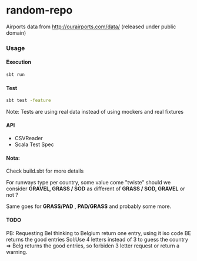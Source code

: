# random-repo

Airports data from http://ourairports.com/data/ (released under public domain)

### Usage

#### Execution

```bash
sbt run
```

#### Test

```bash
sbt test -feature
```
Note: Tests are using real data instead of using mockers and real fixtures

#### API

* CSVReader
* Scala Test Spec


#### Nota:

Check build.sbt for more details

For runways type per country, some value come "twiste" should we consider **GRAVEL, GRASS / SOD** as different of **GRASS / SOD, GRAVEL** or not ?

Same goes for **GRASS/PAD** , **PAD/GRASS** and probably some more.


#### TODO
PB: Requesting Bel thinking to Belgium return one entry, using it iso code BE returns the good entries
Sol:Use 4 letters instead of 3 to guess the country => Belg returns the good entries, so forbiden 3 letter request or return a warning.
